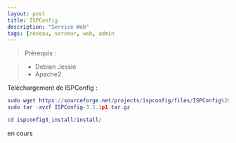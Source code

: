 ```yaml
---
layout: post
title: ISPConfig
description: "Service Web"
tags: [réseau, serveur, web, admin
---
```


> Prérequis :

> - Debian Jessie
> - Apache2

Téléchargement de ISPConfig :
```lua
sudo wget https://sourceforge.net/projects/ispconfig/files/ISPConfig%203/ISPConfig-3.1.1p1/ISPConfig-3.1.1p1.tar.gz
sudo tar -xvzf ISPConfig-3.1.1p1.tar.gz
```

```lua
cd ispconfig3_install/install/
```

en cours
